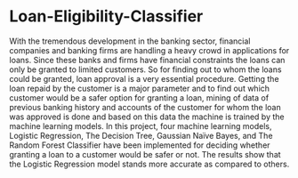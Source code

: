 # Loan-Eligibility-Classifier
With the tremendous development in the banking sector, financial companies and banking firms are handling a heavy crowd in applications for loans. Since these banks and firms have financial constraints the loans can only be granted to limited customers. So for finding out to whom the loans could be granted, loan approval is a very essential procedure. Getting the loan repaid by the customer is a major parameter and to find out which customer would be a safer option for granting a loan, mining of data of previous banking history and accounts of the customer for whom the loan was approved is done and based on this data the machine is trained by the machine learning models. In this project, four machine learning models, Logistic Regression, The Decision Tree, Gaussian Naïve Bayes, and The Random Forest Classifier have been implemented for deciding whether granting a loan to a customer would be safer or not. The results show that the Logistic Regression model stands more accurate as compared to others.
